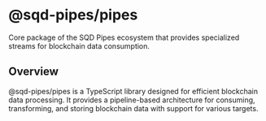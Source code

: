 # @sqd-pipes/pipes

Core package of the SQD Pipes ecosystem that provides specialized streams for blockchain data consumption.

## Overview

@sqd-pipes/pipes is a TypeScript library designed for efficient blockchain data processing. It provides a pipeline-based
architecture for consuming, transforming, and storing blockchain data with support for various targets.



